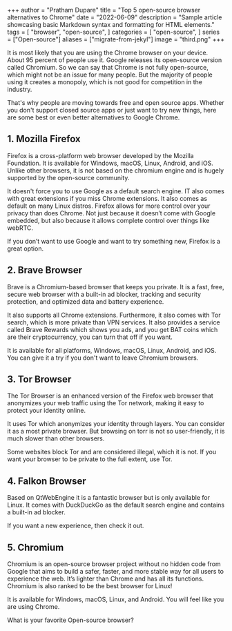+++
author = "Pratham Dupare"
title = "Top 5 open-source browser alternatives to Chrome"
date = "2022-06-09"
description = "Sample article showcasing basic Markdown syntax and formatting for HTML elements."
tags = [
    "browser",
    "open-source",
]
categories = [
    "open-source",
]
series = ["Open-source"]
aliases = ["migrate-from-jekyl"]
image = "third.png"
+++

It is most likely that you are using the Chrome browser on your device. About 95 percent of people use it. Google releases its open-source version called Chromium. So we can say that Chrome is not fully open-source, which might not be an issue for many people. But the majority of people using it creates a monopoly, which is not good for competition in the industry.

That's why people are moving towards free and open source apps. Whether you don't support closed source apps or just want to try new things, here are some best or even better alternatives to Google Chrome.

## 1. Mozilla Firefox

Firefox is a cross-platform web browser developed by the Mozilla Foundation. It is available for Windows, macOS, Linux, Android, and iOS. Unlike other browsers, it is not based on the chromium engine and is hugely supported by the open-source community.

It doesn't force you to use Google as a default search engine. IT also comes with great extensions if you miss Chrome extensions. It also comes as default on many Linux distros. Firefox allows for more control over your privacy than does Chrome. Not just because it doesn’t come with Google embedded, but also because it allows complete control over things like webRTC.

If you don’t want to use Google and want to try something new, Firefox is a great option.

## 2. Brave Browser

Brave is a Chromium-based browser that keeps you private. It is a fast, free, secure web browser with a built-in ad blocker, tracking and security protection, and optimized data and battery experience.

It also supports all Chrome extensions. Furthermore, it also comes with Tor search, which is more private than VPN services. It also provides a service called Brave Rewards which shows you ads, and you get BAT coins which are their cryptocurrency, you can turn that off if you want.

It is available for all platforms, Windows, macOS, Linux, Android, and iOS. You can give it a try if you don't want to leave Chromium browsers.

## 3. Tor Browser

The Tor Browser is an enhanced version of the Firefox web browser that anonymizes your web traffic using the Tor network, making it easy to protect your identity online.

It uses Tor which anonymizes your identity through layers. You can consider it as a most private browser. But browsing on torr is not so user-friendly, it is much slower than other browsers.

Some websites block Tor and are considered illegal, which it is not. If you want your browser to be private to the full extent, use Tor.

## 4. Falkon Browser

Based on QtWebEngine it is a fantastic browser but is only available for Linux. It comes with DuckDuckGo as the default search engine and contains a built-in ad blocker.

If you want a new experience, then check it out.

## 5. Chromium

Chromium is an open-source browser project without no hidden code from Google that aims to build a safer, faster, and more stable way for all users to experience the web. It’s lighter than Chrome and has all its functions. Chromium is also ranked to be the best browser for Linux!

It is available for Windows, macOS, Linux, and Android. You will feel like you are using Chrome.

What is your favorite Open-source browser?







